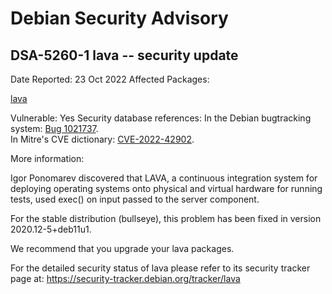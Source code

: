 
Debian Security Advisory
========================


DSA-5260-1 lava -- security update
----------------------------------



Date Reported:
23 Oct 2022
Affected Packages:

[lava](https://packages.debian.org/src:lava)

Vulnerable:
Yes
Security database references:
In the Debian bugtracking system: [Bug 1021737](https://bugs.debian.org/cgi-bin/bugreport.cgi?bug=1021737).  
In Mitre's CVE dictionary: [CVE-2022-42902](https://security-tracker.debian.org/tracker/CVE-2022-42902).  

More information:

Igor Ponomarev discovered that LAVA, a continuous integration system for
deploying operating systems onto physical and virtual hardware for
running tests, used exec() on input passed to the server component.


For the stable distribution (bullseye), this problem has been fixed in
version 2020.12-5+deb11u1.


We recommend that you upgrade your lava packages.


For the detailed security status of lava please refer to
its security tracker page at:
<https://security-tracker.debian.org/tracker/lava>






